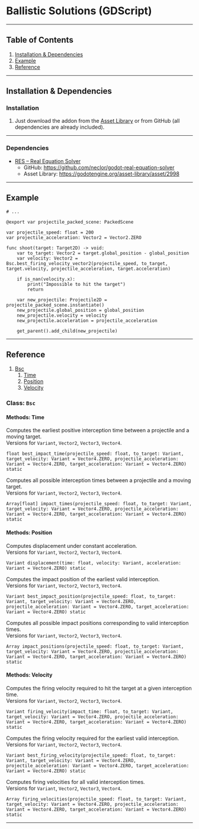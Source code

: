 # Ballistic Solutions (GDScript)

---

## Table of Contents

1. [Installation & Dependencies](#installation)
2. [Example](#example)
3. [Reference](#reference)

---

## <a name="installation"></a>Installation & Dependencies

### Installation
1. Just download the addon from the [Asset Library](https://godotengine.org/asset-library/asset/3010) or from GitHub (all dependencies are already included).

---

### Dependencies
- [RES – Real Equation Solver](https://github.com/neclor/godot-real-equation-solver)  
  - GitHub: https://github.com/neclor/godot-real-equation-solver  
  - Asset Library: https://godotengine.org/asset-library/asset/2998

---

## <a name="example"></a>Example
```gdscript
# ...

@export var projectile_packed_scene: PackedScene

var projectile_speed: float = 200
var projectile_acceleration: Vector2 = Vector2.ZERO

func shoot(target: Target2D) -> void:
	var to_target: Vector2 = target.global_position - global_position
    var velocity: Vector2 = Bsc.best_firing_velocity_vector2(projectile_speed, to_target, target.velocity, projectile_acceleration, target.acceleration)
    
    if is_nan(velocity.x):
        print("Impossible to hit the target")
        return
    
    var new_projectile: Projectile2D = projectile_packed_scene.instantiate()
    new_projectile.global_position = global_position
    new_projectile.velocity = velocity
    new_projectile.acceleration = projectile_acceleration

    get_parent().add_child(new_projectile)
```

---

## <a name="reference"></a>Reference
1. [Bsc](#bsc)
    1. [Time](#time)
    2. [Position](#position)
    3. [Velocity](#velocity)

### <a name="bsc"></a>Class: `Bsc`

#### <a name="time"></a>Methods: Time

Computes the earliest positive interception time between a projectile and a moving target.  
Versions for `Variant`, `Vector2`, `Vector3`, `Vector4`.
```gdscript
float best_impact_time(projectile_speed: float, to_target: Variant, target_velocity: Variant = Vector4.ZERO, projectile_acceleration: Variant = Vector4.ZERO, target_acceleration: Variant = Vector4.ZERO) static
```

Computes all possible interception times between a projectile and a moving target.  
Versions for `Variant`, `Vector2`, `Vector3`, `Vector4`.
```gdscript
Array[float] impact_times(projectile_speed: float, to_target: Variant, target_velocity: Variant = Vector4.ZERO, projectile_acceleration: Variant = Vector4.ZERO, target_acceleration: Variant = Vector4.ZERO) static
```

#### <a name="position"></a>Methods: Position

Computes displacement under constant acceleration.  
Versions for `Variant`, `Vector2`, `Vector3`, `Vector4`.
```gdscript
Variant displacement(time: float, velocity: Variant, acceleration: Variant = Vector4.ZERO) static
```

Computes the impact position of the earliest valid interception.  
Versions for `Variant`, `Vector2`, `Vector3`, `Vector4`.
```gdscript
Variant best_impact_position(projectile_speed: float, to_target: Variant, target_velocity: Variant = Vector4.ZERO, projectile_acceleration: Variant = Vector4.ZERO, target_acceleration: Variant = Vector4.ZERO) static
```

Computes all possible impact positions corresponding to valid interception times.  
Versions for `Variant`, `Vector2`, `Vector3`, `Vector4`.
```gdscript
Array impact_positions(projectile_speed: float, to_target: Variant, target_velocity: Variant = Vector4.ZERO, projectile_acceleration: Variant = Vector4.ZERO, target_acceleration: Variant = Vector4.ZERO) static
```

#### <a name="velocity"></a>Methods: Velocity

Computes the firing velocity required to hit the target at a given interception time.  
Versions for `Variant`, `Vector2`, `Vector3`, `Vector4`.
```gdscript
Variant firing_velocity(impact_time: float, to_target: Variant, target_velocity: Variant = Vector4.ZERO, projectile_acceleration: Variant = Vector4.ZERO, target_acceleration: Variant = Vector4.ZERO) static
```

Computes the firing velocity required for the earliest valid interception.  
Versions for `Variant`, `Vector2`, `Vector3`, `Vector4`.
```gdscript
Variant best_firing_velocity(projectile_speed: float, to_target: Variant, target_velocity: Variant = Vector4.ZERO, projectile_acceleration: Variant = Vector4.ZERO, target_acceleration: Variant = Vector4.ZERO) static
```

Computes firing velocities for all valid interception times.  
Versions for `Variant`, `Vector2`, `Vector3`, `Vector4`.
```gdscript
Array firing_velocities(projectile_speed: float, to_target: Variant, target_velocity: Variant = Vector4.ZERO, projectile_acceleration: Variant = Vector4.ZERO, target_acceleration: Variant = Vector4.ZERO) static
```

---
